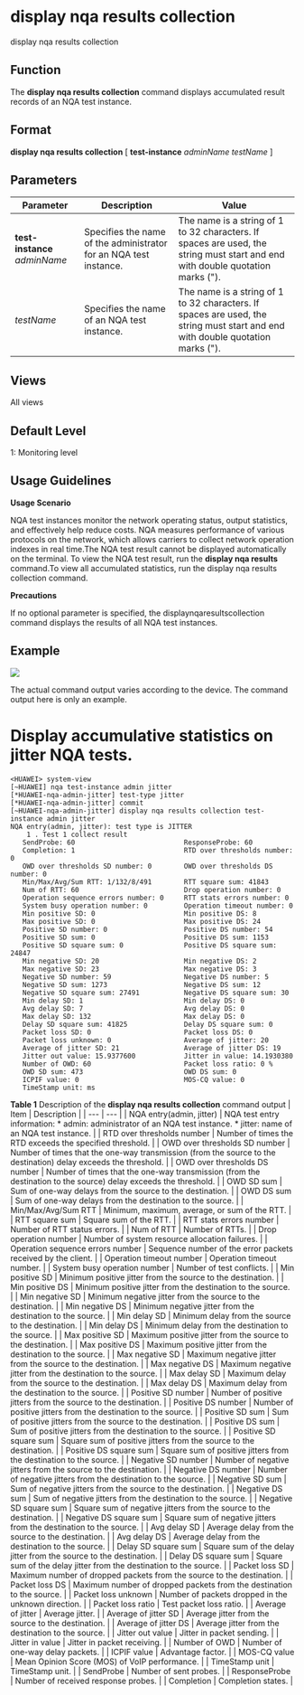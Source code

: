 display nqa results collection
==============================

display nqa results collection

Function
--------



The **display nqa results collection** command displays accumulated result records of an NQA test instance.




Format
------

**display nqa results collection** [ **test-instance** *adminName* *testName* ]


Parameters
----------

| Parameter | Description | Value |
| --- | --- | --- |
| **test-instance** *adminName* | Specifies the name of the administrator for an NQA test instance. | The name is a string of 1 to 32 characters.  If spaces are used, the string must start and end with double quotation marks ("). |
| *testName* | Specifies the name of an NQA test instance. | The name is a string of 1 to 32 characters.  If spaces are used, the string must start and end with double quotation marks ("). |



Views
-----

All views


Default Level
-------------

1: Monitoring level


Usage Guidelines
----------------

**Usage Scenario**

NQA test instances monitor the network operating status, output statistics, and effectively help reduce costs. NQA measures performance of various protocols on the network, which allows carriers to collect network operation indexes in real time.The NQA test result cannot be displayed automatically on the terminal. To view the NQA test result, run the **display nqa results** command.To view all accumulated statistics, run the display nqa results collection command.

**Precautions**

If no optional parameter is specified, the displaynqaresultscollection command displays the results of all NQA test instances.


Example
-------

![](../public_sys-resources/note_3.0-en-us.png) 

The actual command output varies according to the device. The command output here is only an example.


# Display accumulative statistics on jitter NQA tests.
```
<HUAWEI> system-view
[~HUAWEI] nqa test-instance admin jitter
[*HUAWEI-nqa-admin-jitter] test-type jitter
[*HUAWEI-nqa-admin-jitter] commit
[~HUAWEI-nqa-admin-jitter] display nqa results collection test-instance admin jitter
NQA entry(admin, jitter): test type is JITTER
    1 . Test 1 collect result
   SendProbe: 60                           ResponseProbe: 60                      
   Completion: 1                           RTD over thresholds number: 0           
   OWD over thresholds SD number: 0        OWD over thresholds DS number: 0        
   Min/Max/Avg/Sum RTT: 1/132/8/491        RTT square sum: 41843                  
   Num of RTT: 60                          Drop operation number: 0               
   Operation sequence errors number: 0     RTT stats errors number: 0             
   System busy operation number: 0         Operation timeout number: 0            
   Min positive SD: 0                      Min positive DS: 8                     
   Max positive SD: 0                      Max positive DS: 24                    
   Positive SD number: 0                   Positive DS number: 54                 
   Positive SD sum: 0                      Positive DS sum: 1153                  
   Positive SD square sum: 0               Positive DS square sum: 24847          
   Min negative SD: 20                     Min negative DS: 2                     
   Max negative SD: 23                     Max negative DS: 3                     
   Negative SD number: 59                  Negative DS number: 5                  
   Negative SD sum: 1273                   Negative DS sum: 12                    
   Negative SD square sum: 27491           Negative DS square sum: 30             
   Min delay SD: 1                         Min delay DS: 0                        
   Avg delay SD: 7                         Avg delay DS: 0                        
   Max delay SD: 132                       Max delay DS: 0                        
   Delay SD square sum: 41825              Delay DS square sum: 0                 
   Packet loss SD: 0                       Packet loss DS: 0                      
   Packet loss unknown: 0                  Average of jitter: 20                  
   Average of jitter SD: 21                Average of jitter DS: 19               
   Jitter out value: 15.9377600            Jitter in value: 14.1930380            
   Number of OWD: 60                       Packet loss ratio: 0 %                 
   OWD SD sum: 473                         OWD DS sum: 0                          
   ICPIF value: 0                          MOS-CQ value: 0                        
   TimeStamp unit: ms

```

**Table 1** Description of the **display nqa results collection** command output
| Item | Description |
| --- | --- |
| NQA entry(admin, jitter) | NQA test entry information:   * admin: administrator of an NQA test instance. * jitter: name of an NQA test instance. |
| RTD over thresholds number | Number of times the RTD exceeds the specified threshold. |
| OWD over thresholds SD number | Number of times that the one-way transmission (from the source to the destination) delay exceeds the threshold. |
| OWD over thresholds DS number | Number of times that the one-way transmission (from the destination to the source) delay exceeds the threshold. |
| OWD SD sum | Sum of one-way delays from the source to the destination. |
| OWD DS sum | Sum of one-way delays from the destination to the source. |
| Min/Max/Avg/Sum RTT | Minimum, maximum, average, or sum of the RTT. |
| RTT square sum | Square sum of the RTT. |
| RTT stats errors number | Number of RTT status errors. |
| Num of RTT | Number of RTTs. |
| Drop operation number | Number of system resource allocation failures. |
| Operation sequence errors number | Sequence number of the error packets received by the client. |
| Operation timeout number | Operation timeout number. |
| System busy operation number | Number of test conflicts. |
| Min positive SD | Minimum positive jitter from the source to the destination. |
| Min positive DS | Minimum positive jitter from the destination to the source. |
| Min negative SD | Minimum negative jitter from the source to the destination. |
| Min negative DS | Minimum negative jitter from the destination to the source. |
| Min delay SD | Minimum delay from the source to the destination. |
| Min delay DS | Minimum delay from the destination to the source. |
| Max positive SD | Maximum positive jitter from the source to the destination. |
| Max positive DS | Maximum positive jitter from the destination to the source. |
| Max negative SD | Maximum negative jitter from the source to the destination. |
| Max negative DS | Maximum negative jitter from the destination to the source. |
| Max delay SD | Maximum delay from the source to the destination. |
| Max delay DS | Maximum delay from the destination to the source. |
| Positive SD number | Number of positive jitters from the source to the destination. |
| Positive DS number | Number of positive jitters from the destination to the source. |
| Positive SD sum | Sum of positive jitters from the source to the destination. |
| Positive DS sum | Sum of positive jitters from the destination to the source. |
| Positive SD square sum | Square sum of positive jitters from the source to the destination. |
| Positive DS square sum | Square sum of positive jitters from the destination to the source. |
| Negative SD number | Number of negative jitters from the source to the destination. |
| Negative DS number | Number of negative jitters from the destination to the source. |
| Negative SD sum | Sum of negative jitters from the source to the destination. |
| Negative DS sum | Sum of negative jitters from the destination to the source. |
| Negative SD square sum | Square sum of negative jitters from the source to the destination. |
| Negative DS square sum | Square sum of negative jitters from the destination to the source. |
| Avg delay SD | Average delay from the source to the destination. |
| Avg delay DS | Average delay from the destination to the source. |
| Delay SD square sum | Square sum of the delay jitter from the source to the destination. |
| Delay DS square sum | Square sum of the delay jitter from the destination to the source. |
| Packet loss SD | Maximum number of dropped packets from the source to the destination. |
| Packet loss DS | Maximum number of dropped packets from the destination to the source. |
| Packet loss unknown | Number of packets dropped in the unknown direction. |
| Packet loss ratio | Test packet loss ratio. |
| Average of jitter | Average jitter. |
| Average of jitter SD | Average jitter from the source to the destination. |
| Average of jitter DS | Average jitter from the destination to the source. |
| Jitter out value | Jitter in packet sending. |
| Jitter in value | Jitter in packet receiving. |
| Number of OWD | Number of one-way delay packets. |
| ICPIF value | Advantage factor. |
| MOS-CQ value | Mean Opinion Score (MOS) of VoIP performance. |
| TimeStamp unit | TimeStamp unit. |
| SendProbe | Number of sent probes. |
| ResponseProbe | Number of received response probes. |
| Completion | Completion states. |
